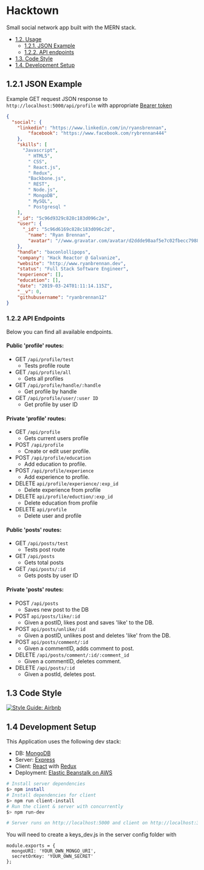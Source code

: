 # Hacktown

Small social network app built with the MERN stack.

- [1.2. Usage](#13-usage)
    - [1.2.1. JSON Example](#123-json-example)
    - [1.2.2. API endpoints](#121-api-endpoints)
- [1.3. Code Style](#13-code-style)
- [1.4. Development Setup](#14-development-setup)




## 1.2.1 JSON Example

Example GET request JSON response to `http://localhost:5000/api/profile` with appropriate [Bearer token](https://jwt.io/introduction/)

```json
{
  "social": {
    "linkedin": "https://www.linkedin.com/in/ryansbrennan",
        "facebook": "https://www.facebook.com/rybrennan444"
    },
    "skills": [
      "Javascript",
        " HTML5",
        " CSS",
        " React.js",
        " Redux",
        "Backbone.js",
        " REST",
        " Node.js",
        " MongoDB",
        " MySQL",
        " Postgresql "
    ],
    "_id": "5c96d9329c828c183d096c2e",
    "user": {
      "_id": "5c96d6169c828c183d096c2d",
        "name": "Ryan Brennan",
        "avatar": "//www.gravatar.com/avatar/d2ddde98aaf5e7c02fbecc79883c6c10?s=200&r=pg&d=mm"
    },
    "handle": "baconlollipops",
    "company": "Hack Reactor @ Galvanize",
    "website": "http://www.ryanbrennan.dev",
    "status": "Full Stack Software Engineer",
    "experience": [],
    "education": [],
    "date": "2019-03-24T01:11:14.115Z",
    "__v": 0,
    "githubusername": "ryanbrennan12"
}
```

###  1.2.2 API Endpoints

Below you can find all available endpoints.


#### Public 'profile' routes:
+ GET `/api/profile/test`
  - Tests profile route
+ GET `/api/profile/all`
  - Gets all profiles
+ GET `/api/profile/handle/:handle`
  - Get profile by handle
+ GET `/api/profile/user/:user ID`
  - Get profile by user ID

#### Private 'profile' routes:
+ GET `/api/profile`
  - Gets current users profile
+ POST `/api/profile`
  - Create or edit user profile.
+ POST `/api/profile/education`
  - Add education to profile.
+ POST `/api/profile/experience`
  - Add experience to profile.
+ DELETE `api/profile/experience/:exp_id`
  - Delete experience from profile
+ DELETE `api/profile/eduction/:exp_id`
  - Delete education from profile
+ DELETE `api/profile`
  - Delete user and profile


#### Public 'posts' routes:
+ GET `/api/posts/test`
  - Tests post route
+ GET `/api/posts`
  - Gets total posts
+ GET `/api/posts/:id`
  - Gets posts by user ID

#### Private 'posts' routes:
+ POST `/api/posts`
  - Saves new post to the DB
+ POST `api/posts/like/:id`
  - Given a postID, likes post and saves 'like' to the DB.
+ POST `api/posts/unlike/:id`
  - Given a postID, unlikes post and deletes 'like' from the DB.
+ POST `api/posts/comment/:id`
  - Given a commentID, adds comment to post.
+ DELETE `/api/posts/comment/:id/:comment_id`
  - Given a commentID, deletes comment.
+ DELETE `/api/posts/:id`
  - Given a postId, deletes post.


## 1.3 Code Style


[![Style Guide: Airbnb](https://img.shields.io/badge/Style%20Guide-Airbnb-Red.svg)](https://github.com/airbnb/javascript)


## 1.4 Development Setup

This Application uses the following dev stack:

- DB: [MongoDB](https://docs.mongodb.com/manual/)
- Server: [Express](http://expressjs.com/)
- Client: [React](http://reactjs.org/) with [Redux](https://redux.js.org/)
- Deployment: [Elastic Beanstalk on AWS](https://aws.amazon.com/elasticbeanstalk/)

```sh
# Install server dependencies
$> npm install
# Install dependencies for client
$> npm run client-install
# Run the client & server with concurrently
$> npm run-dev

# Server runs on http://localhost:5000 and client on http://localhost:3000

```

You will need to create a keys_dev.js in the server config folder with

```
module.exports = {
  mongoURI: 'YOUR_OWN_MONGO_URI',
  secretOrKey: 'YOUR_OWN_SECRET'
};
```

